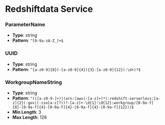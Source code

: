 # Redshiftdata Service

### ParameterName
- **Type**: string
- **Pattern**: `^[0-9a-zA-Z_]+$`

### UUID
- **Type**: string
- **Pattern**: `^[a-z0-9]{8}(-[a-z0-9]{4}){3}-[a-z0-9]{12}(:\d+)?$`

### WorkgroupNameString
- **Type**: string
- **Pattern**: `^(([a-z0-9-]+)|(arn:(aws(-[a-z]+)*):redshift-serverless:[a-z]{2}(-gov|(-iso[a-z]?))?-[a-z]+-\d{1}:\d{12}:workgroup/[0-9a-f]{8}-[0-9a-f]{4}-[0-9a-f]{4}-[0-9a-f]{4}-[0-9a-f]{12}))$`
- **Min Length**: 3
- **Max Length**: 128

